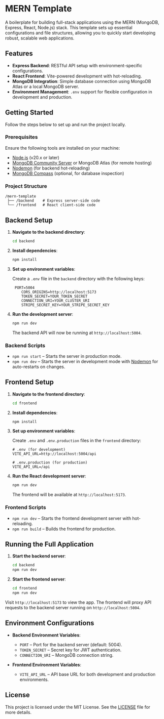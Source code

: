 # MERN Template

A boilerplate for building full-stack applications using the MERN (MongoDB, Express, React, Node.js) stack. This template sets up essential configurations and file structures, allowing you to quickly start developing robust, scalable web applications.

## Features

- **Express Backend**: RESTful API setup with environment-specific configurations.
- **React Frontend**: Vite-powered development with hot-reloading.
- **MongoDB Integration**: Simple database connection using MongoDB Atlas or a local MongoDB server.
- **Environment Management**: `.env` support for flexible configuration in development and production.

## Getting Started

Follow the steps below to set up and run the project locally.

### Prerequisites

Ensure the following tools are installed on your machine:

- [Node.js](https://nodejs.org/) (v20.x or later)
- [MongoDB Community Server](https://www.mongodb.com/) or MongoDB Atlas (for remote hosting)
- [Nodemon](https://www.npmjs.com/package/nodemon) (for backend hot-reloading)
- [MongoDB Compass](https://www.mongodb.com/products/tools/compass) (optional, for database inspection)

### Project Structure

```plaintext
/mern-template
 ├── /backend    # Express server-side code
 └── /frontend   # React client-side code
```

## Backend Setup

1. **Navigate to the backend directory**:

    ```bash
    cd backend
    ```

2. **Install dependencies**:

    ```bash
    npm install
    ```

3. **Set up environment variables**:

   Create a `.env` file in the `backend` directory with the following keys:

    ```plaintext
     PORT=5004
        CORS_ORIGINS=http://localhost:5173
        TOKEN_SECRET=YOUR_TOKEN_SECRET
        CONNECTION_URI=YOUR_CLUSTER_URI
        STRIPE_SECRET_KEY=YOUR_STRIPE_SECRET_KEY
    ```

4. **Run the development server**:

    ```bash
    npm run dev
    ```

   The backend API will now be running at `http://localhost:5004`.

### Backend Scripts

- `npm run start` – Starts the server in production mode.
- `npm run dev` – Starts the server in development mode with [Nodemon](https://www.npmjs.com/package/nodemon) for auto-restarts on changes.

## Frontend Setup

1. **Navigate to the frontend directory**:

    ```bash
    cd frontend
    ```

2. **Install dependencies**:

    ```bash
    npm install
    ```

3. **Set up environment variables**:

   Create `.env` and `.env.production` files in the `frontend` directory:

    ```plaintext
    # .env (for development)
    VITE_API_URL=http://localhost:5004/api

    # .env.production (for production)
    VITE_API_URL=/api
    ```

4. **Run the React development server**:

    ```bash
    npm run dev
    ```

   The frontend will be available at `http://localhost:5173`.

### Frontend Scripts

- `npm run dev` – Starts the frontend development server with hot-reloading.
- `npm run build` – Builds the frontend for production.

## Running the Full Application

1. **Start the backend server**:

    ```bash
    cd backend
    npm run dev
    ```

2. **Start the frontend server**:

    ```bash
    cd frontend
    npm run dev
    ```

Visit `http://localhost:5173` to view the app. The frontend will proxy API requests to the backend server running on `http://localhost:5004`.

## Environment Configurations

- **Backend Environment Variables**:
  - `PORT` – Port for the backend server (default: 5004).
  - `TOKEN_SECRET` – Secret key for JWT authentication.
  - `CONNECTION_URI` – MongoDB connection string.

- **Frontend Environment Variables**:
  - `VITE_API_URL` – API base URL for both development and production environments.

## License

This project is licensed under the MIT License. See the [LICENSE](./LICENSE) file for more details.
